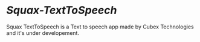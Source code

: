 # *Squax-TextToSpeech*
Squax TextToSpeech is a Text to speech app made by Cubex Technologies and it's under developement.
